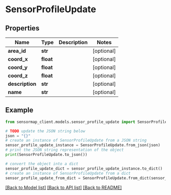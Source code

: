 # SensorProfileUpdate


## Properties

Name | Type | Description | Notes
------------ | ------------- | ------------- | -------------
**area_id** | **str** |  | [optional] 
**coord_x** | **float** |  | [optional] 
**coord_y** | **float** |  | [optional] 
**coord_z** | **float** |  | [optional] 
**description** | **str** |  | [optional] 
**name** | **str** |  | [optional] 

## Example

```python
from sensormap_client.models.sensor_profile_update import SensorProfileUpdate

# TODO update the JSON string below
json = "{}"
# create an instance of SensorProfileUpdate from a JSON string
sensor_profile_update_instance = SensorProfileUpdate.from_json(json)
# print the JSON string representation of the object
print(SensorProfileUpdate.to_json())

# convert the object into a dict
sensor_profile_update_dict = sensor_profile_update_instance.to_dict()
# create an instance of SensorProfileUpdate from a dict
sensor_profile_update_from_dict = SensorProfileUpdate.from_dict(sensor_profile_update_dict)
```
[[Back to Model list]](../README.md#documentation-for-models) [[Back to API list]](../README.md#documentation-for-api-endpoints) [[Back to README]](../README.md)


